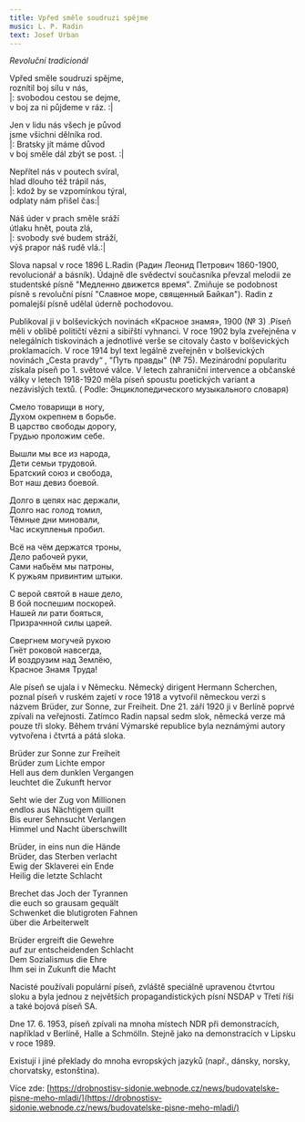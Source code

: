 ```yaml
---
title: Vpřed směle soudruzi spějme
music: L. P. Radin
text: Josef Urban
---
```


*Revoluční tradicionál*

  

Vpřed směle soudruzi spějme,  
roznítil boj sílu v nás,  
|: svobodou cestou se dejme,  
v boj za ni půjdeme v ráz. :|

  
Jen v lidu nás všech je původ  
jsme všichni dělníka rod.  
|: Bratsky jít máme důvod  
v boj směle dál zbýt se post. :|

  

Nepřítel nás v poutech svíral,  
hlad dlouho též trápil nás,  
|: kdož by se vzpomínkou týral,  
odplaty nám přišel čas:|

  

Náš úder v prach směle sráží  
útlaku hnět, pouta zlá,  
|: svobody své budem stráží,  
výš prapor náš rudě vlá.:|
       
Slova napsal v roce 1896  L.Radin (Радин Леонид Петрович 1860-1900, revolucionář a  básník). Údajně dle svědectví současníka převzal melodii ze studentské písně "Медленно движется время". Zmiňuje se podobnost písně s revoluční písní "Славное море, священный Байкал"). Radin z pomalejší písně udělal úderně pochodovou.
      
Publikoval ji v bolševických novinách  «Красное знамя», 1900 (№ 3) .Píseň měli v oblibě  političtí vězni a sibiřští  vyhnanci. V roce 1902 byla zveřejněna v nelegálních tiskovinách a jednotlivé verše se citovaly často v bolševických proklamacích.  V roce 1914 byl text legálně zveřejněn v bolševických novinách „Cesta pravdy“ , "Путь правды" (№ 75).  Mezinárodní popularitu získala píseň  po 1. světové válce. V letech zahraniční intervence a občanské války v letech  1918-1920  měla píseň  spoustu  poetických variant a  nezávislých textů. ( Podle: Энциклопедического музыкального словаря)

      
Смело товарищи в ногу,   
Духом окрепнем в борьбе.   
В царство свободы дорогу,  
Грудью проложим себе.   

Вышли мы все из народа,   
Дети семьи трудовой.    
Братский союз и свобода,  
Вот наш девиз боевой.    

Долго в цепях нас держали,   
Долго нас голод томил,  
Тёмные дни миновали,    
Час искупленья пробил.   

Всё на чём держатся троны,   
Дело рабочей руки,     
Сами набьём мы патроны,  
К ружьям привинтим штыки.   

С верой святой в наше дело,   
В бой поспешим поскорей.   
Нашей ли рати бояться,    
Призрачнной силы царей.    

Свергнем могучей рукою   
Гнёт роковой навсегда,    
И воздрузим над Землёю,   
Красное Знамя Труда!    

Ale píseň se ujala  i v Německu. Německý dirigent Hermann Scherchen, poznal píseň v ruském zajetí  v roce 1918 a vytvořil německou verzi s názvem Brüder, zur Sonne, zur Freiheit. Dne  21. září 1920  ji  v Berlíně poprvé zpívali na veřejnosti. Zatímco Radin napsal sedm slok, německá verze má pouze tři sloky. Během trvání Výmarské republice byla neznámými autory vytvořena i čtvrtá a pátá  sloka.
  

Brüder zur Sonne zur Freiheit   
Brüder zum Lichte empor     
Hell aus dem dunklen Vergangen    
leuchtet die Zukunft hervor    

Seht wie der Zug von Millionen    
endlos aus Nächtigem quillt    
Bis eurer Sehnsucht Verlangen   
Himmel und Nacht überschwillt   

Brüder, in eins nun die Hände    
Brüder, das Sterben verlacht    
Ewig der Sklaverei ein Ende     
Heilig die letzte Schlacht     

Brechet das Joch der Tyrannen   
die euch so grausam gequält     
Schwenket die blutigroten Fahnen   
über die Arbeiterwelt      

Brüder ergreift die Gewehre     
auf zur entscheidenden Schlacht   
Dem Sozialismus die Ehre       
Ihm sei in Zukunft die Macht   

Nacisté používali populární píseň, zvláště speciálně upravenou čtvrtou sloku a byla jednou z největších propagandistických písní NSDAP v Třetí říši a také bojová píseň SA.
  
Dne 17. 6. 1953,  píseň zpívali  na mnoha místech  NDR při  demonstracích, například  v Berlíně, Halle a Schmölln. Stejně jako na demonstracích v Lipsku v roce 1989.
  
Existují i ​​jiné překlady do mnoha evropských jazyků (např., dánsky, norsky, chorvatsky, estonština).

  

Více zde: [https://drobnostisv-sidonie.webnode.cz/news/budovatelske-pisne-meho-mladi/](https://drobnostisv-sidonie.webnode.cz/news/budovatelske-pisne-meho-mladi/)




